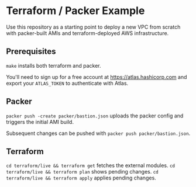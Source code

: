 # Terraform / Packer Example

Use this repository as a starting point to deploy a new VPC from scratch with
packer-built AMIs and terraform-deployed AWS infrastructure.


## Prerequisites

`make` installs both terraform and packer.

You'll need to sign up for a free account at https://atlas.hashicorp.com and
export your `ATLAS_TOKEN` to authenticate with Atlas.

## Packer

`packer push -create packer/bastion.json` uploads the packer config and triggers
the initial AMI build.

Subsequent changes can be pushed with `packer push packer/bastion.json`.

## Terraform

`cd terraform/live && terraform get` fetches the external modules.
`cd terraform/live && terraform plan` shows pending changes.
`cd terraform/live && terraform apply` applies pending changes.
